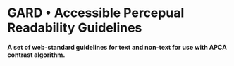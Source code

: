 # GARD • Accessible Percepual Readability Guidelines
**A set of web-standard guidelines for text and non-text for use with APCA contrast algorithm.**
